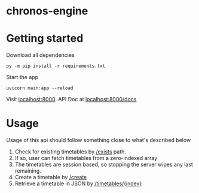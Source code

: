 # chronos-engine

# Getting started
Download all dependencies
```
py -m pip install -r requirements.txt
```

Start the app
```
uvicorn main:app --reload
```

Visit [localhost:8000](http://localhost:8000). API Doc at [localhost:8000/docs](http://localhost:8000/docs)

# Usage
Usage of this api should follow something close to what's described below
1. Check for existing timetables by [/exists](http://localhost:8000/exists) path.
2. If so, user can fetch timetables from a zero-indexed array
3. The timetables are session based, so stopping the server wipes any last remaining.
4. Create a timetable by [/create](http://localhost:8000/create)
5. Retrieve a timetable in JSON by [/timetables/{index}](http://localhost:8000/timetable/0)
